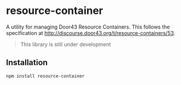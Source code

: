 # resource-container
A utility for managing Door43 Resource Containers. This follows the specification at http://discourse.door43.org/t/resource-containers/53.

> This library is still under development

## Installation
```
npm install resource-container
```
